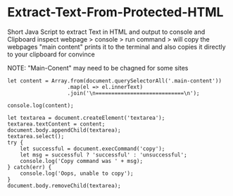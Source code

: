 # Extract-Text-From-Protected-HTML
Short Java Script to extract Text in HTML and output to console and Clipboard
inspect webpage > console > run command > 
will copy the webpages "main content" prints it to the terminal and also copies it directly to your clipboard for convince 

NOTE: "Main-Conent" may need to be chagned for some sites

```
let content = Array.from(document.querySelectorAll('.main-content'))
                   .map(el => el.innerText)
                   .join('\n============================\n');

console.log(content);

let textarea = document.createElement('textarea');
textarea.textContent = content;
document.body.appendChild(textarea);
textarea.select();
try {
    let successful = document.execCommand('copy');
    let msg = successful ? 'successful' : 'unsuccessful';
    console.log('Copy command was ' + msg);
} catch(err) {
    console.log('Oops, unable to copy');
}
document.body.removeChild(textarea);
```
